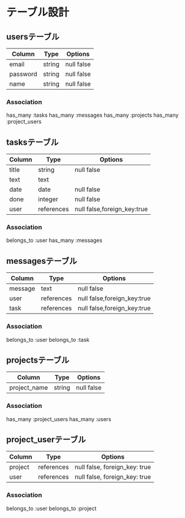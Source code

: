# テーブル設計

## usersテーブル

| Column    | Type   | Options    |
| --------- | ------ | ---------- |
| email     | string | null false |
| password  | string | null false |
| name      | string | null false |

### Association

has_many :tasks
has_many :messages
has_many :projects
has_many :project_users

## tasksテーブル

| Column | Type       | Options                     |
| ------ | ---------- | --------------------------- |
| title  | string     | null false                  |
| text   | text       |                             |
| date   | date       | null false                  |
| done   | integer    | null false                  |
| user   | references | null false,foreign_key:true |

### Association

belongs_to :user
has_many :messages

## messagesテーブル

| Column  | Type       | Options                     |
| ------- | ---------- | --------------------------- |
| message | text       | null false                  |
| user    | references | null false,foreign_key:true |
| task    | references | null false,foreign_key:true |

### Association

belongs_to :user
belongs_to :task

## projectsテーブル

| Column       | Type   | Options    |
| ------------ | ------ | ---------- |
| project_name | string | null false |

### Association

has_many :project_users
has_many :users

## project_userテーブル

| Column  | Type       | Options                       |
| ------- | ---------- | ----------------------------- |
| project | references | null false, foreign_key: true |
| user    | references | null false, foreign_key: true |

### Association

belongs_to :user
belongs_to :project